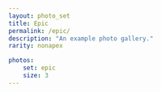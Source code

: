 ```yaml
---
layout: photo_set
title: Epic 
permalink: /epic/
description: "An example photo gallery."
rarity: nonapex

photos:
    set: epic
    size: 3
---
```

